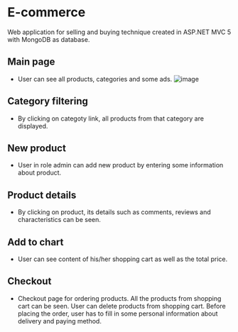 # E-commerce
Web application for selling and buying technique created in ASP.NET MVC 5 with MongoDB as database.

## Main page
- User can see all products, categories and some ads.
![image](https://user-images.githubusercontent.com/37186937/74373427-bac77880-4ddc-11ea-8de6-e812bcf41243.png)

## Category filtering
- By clicking on categoty link, all products from that category are displayed.

## New product
- User in role admin can add new product by entering some information about product.

## Product details
- By clicking on product, its details such as comments, reviews and characteristics can be seen.

## Add to chart
- User can see content of his/her shopping cart as well as the total price.

## Checkout
- Checkout page for ordering products. All the products from shopping cart can be seen. User can delete products from shopping cart. Before placing the order, user has to fill in some personal information about delivery and paying method.
